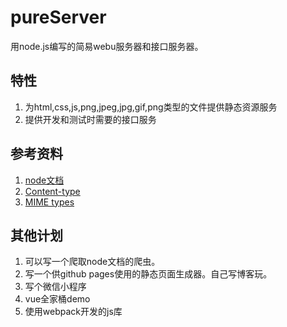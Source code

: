 # pureServer

用node.js编写的简易webu服务器和接口服务器。

## 特性

1. 为html,css,js,png,jpeg,jpg,gif,png类型的文件提供静态资源服务
2. 提供开发和测试时需要的接口服务

## 参考资料

1. [node文档](https://nodejs.org/dist/latest-v12.x/docs/api/)
2. [Content-type](https://developer.mozilla.org/en-US/docs/Web/HTTP/Headers/Content-Type)
3. [MIME types](https://developer.mozilla.org/en-US/docs/Web/HTTP/Basics_of_HTTP/MIME_types)

## 其他计划

1. 可以写一个爬取node文档的爬虫。
2. 写一个供github pages使用的静态页面生成器。自己写博客玩。
3. 写个微信小程序
4. vue全家桶demo
5. 使用webpack开发的js库